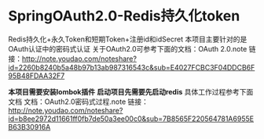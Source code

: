 # SpringOAuth2.0-Redis持久化token

Redis持久化+永久Token和短期Token+注册id和idSecret
本项目主要针对的是OAuth认证中的密码式认证 
关于OAuth2.0可参考下面的文档：OAuth 2.0.note
链接：http://note.youdao.com/noteshare?id=2260b8240b5a48b97b13ab987316543c&sub=E4027FCBC3F04DDCB6F95B48FDAA32F7

**本项目需要安装lombok插件**
**启动项目先需要先启动redis**
具体工作过程参考下面文档
文档：OAuth2.0密码式过程.note
链接：http://note.youdao.com/noteshare?id=b8ee2972d11661ff0fb7de50a3ee00c0&sub=7B8565F220564781A6955EB63B30916A